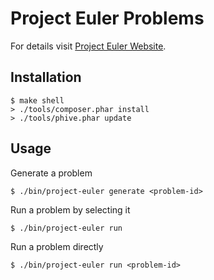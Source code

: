 Project Euler Problems
======================

For details visit [Project Euler Website](https://projecteuler.net/).

Installation
------------

```shell
$ make shell
> ./tools/composer.phar install
> ./tools/phive.phar update
```

Usage
-----

Generate a problem
```shell
$ ./bin/project-euler generate <problem-id>
```

Run a problem by selecting it
```shell
$ ./bin/project-euler run
```

Run a problem directly 
```shell
$ ./bin/project-euler run <problem-id>
```
